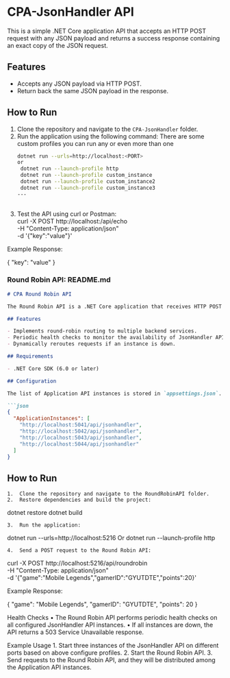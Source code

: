 # CPA-JsonHandler API

This is a simple .NET Core application API that accepts an HTTP POST request with any JSON payload and returns a success response containing an exact copy of the JSON request.

## Features

- Accepts any JSON payload via HTTP POST.
- Return back the same JSON payload in the response.


## How to Run

1. Clone the repository and navigate to the `CPA-JsonHandler` folder.
2. Run the application using the following command:
  There are some custom profiles you can run any or even more than one
   ```bash
   dotnet run --urls=http://localhost:<PORT>
   or
    dotnet run --launch-profile http
    dotnet run --launch-profile custom_instance
    dotnet run --launch-profile custom_instance2
    dotnet run --launch-profile custom_instance3
   ---
 
3.	Test the API using curl or Postman:  
curl -X POST http://localhost:<PORT>/api/echo \
     -H "Content-Type: application/json" \
     -d '{"key":"value"}'

Example Response:

{
    "key": "value"
}

### **Round Robin API: README.md**

```markdown
# CPA Round Robin API

The Round Robin API is a .NET Core application that receives HTTP POST requests and distributes them to multiple instances of the **CPA-JsonHander API** in a round-robin manner. It ensures requests are routed to healthy instances only.

## Features

- Implements round-robin routing to multiple backend services.
- Periodic health checks to monitor the availability of JsonHandler API instances.
- Dynamically reroutes requests if an instance is down.

## Requirements

- .NET Core SDK (6.0 or later)

## Configuration

The list of Application API instances is stored in `appsettings.json`. Update this file to add or remove instances:

```json
{
  "ApplicationInstances": [
    "http://localhost:5041/api/jsonhandler",
    "http://localhost:5042/api/jsonhandler",
    "http://localhost:5043/api/jsonhandler",
    "http://localhost:5044/api/jsonhandler"
  ]
}
```

## How to Run
	1.	Clone the repository and navigate to the RoundRobinAPI folder.
	2.	Restore dependencies and build the project:

dotnet restore
dotnet build


	3.	Run the application:

dotnet run --urls=http://localhost:5216
Or
dotnet run --launch-profile http

	4.	Send a POST request to the Round Robin API:

curl -X POST http://localhost:5216/api/roundrobin \
     -H "Content-Type: application/json" \
     -d '{"game":"Mobile Legends","gamerID":"GYUTDTE","points":20}'

Example Response:

{
    "game": "Mobile Legends",
    "gamerID": "GYUTDTE",
    "points": 20
}

Health Checks
	•	The Round Robin API performs periodic health checks on all configured JsonHandler API instances.
	•	If all instances are down, the API returns a 503 Service Unavailable response.

Example Usage
	1.	Start three instances of the JsonHandler API on different ports based on above configure profiles.
	2.	Start the Round Robin API.
	3.	Send requests to the Round Robin API, and they will be distributed among the Application API instances.
